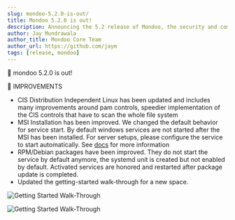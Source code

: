 ```yaml
---
slug: mondoo-5.2.0-is-out/
title: Mondoo 5.2.0 is out!
description: Announcing the 5.2 release of Mondoo, the security and compliance platform that prioritizes risks that matter most in your infrastructure.
author: Jay Mundrawala
author_title: Mondoo Core Team
author_url: https://github.com/jaym
tags: [release, mondoo]
---
```


🥳 mondoo 5.2.0 is out!

🧹 IMPROVEMENTS

- CIS Distribution Independent Linux has been updated and includes many improvements around pam controls, speedier implementation of the CIS controls that have to scan the whole file system
- MSI Installation has been improved. We changed the default behavior for service start. By default windows services are not started after the MSI has been installed. For server setups, please configure the service to start automatically. See [docs](/cnspec/cnspec-oper/cnspec-windows-intro/) for more information
- RPM/Debian packages have been improved. They do not start the service by default anymore, the systemd unit is created but not enabled by default. Activated services are honored and restarted after package update is completed.
- Updated the getting-started walk-through for a new space.

![Getting Started Walk-Through](/img/releases/2021-09-13-mondoo-5.2.0-is-out/getting-started-1.png)

![Getting Started Walk-Through](/img/releases/2021-09-13-mondoo-5.2.0-is-out/getting-started-2.png)
